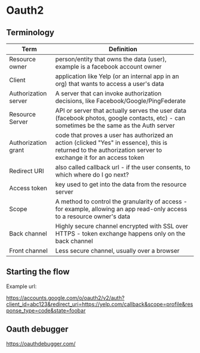 # Oauth2

## Terminology

| Term  | Definition |
| ------------- | ------------- |
| Resource owner  | person/entity that owns the data (user), example is a facebook account owner  |
| Client  | application like Yelp (or an internal app in an org) that wants to access a user's data  |
| Authorization server | A server that can invoke authorization decisions, like Facebook/Google/PingFederate |
| Resource Server | API or server that actually serves the user data (facebook photos, google contacts, etc) - can sometimes be the same as the Auth server |
| Authorization grant | code that proves a user has authorized an action (clicked "Yes" in essence), this is returned to the authorization server to exchange it for an access token |
| Redirect URI | also called callback url - if the user consents, to which where do I go next? |
| Access token | key used to get into the data from the resource server |
| Scope | A method to control the granularity of access - for example, allowing an app read-only access to a resource owner's data |
| Back channel | Highly secure channel encrypted with SSL over HTTPS - token exchange happens only on the back channel|
| Front channel | Less secure channel, usually over a browser |

## Starting the flow

Example url:

https://accounts.google.com/o/oauth2/v2/auth?client_id=abc123&redirect_uri=https://yelp.com/callback&scope=profile&response_type=code&state=foobar

## Oauth debugger

https://oauthdebugger.com/

